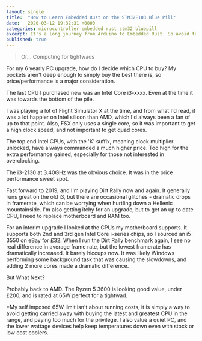 ```yaml
---
layout: single
title:  "How to Learn Embedded Rust on the STM32F103 Blue Pill"
date:   2020-03-12 19:32:31 +0000
categories: microcontroller embedded rust stm32 bluepill
excerpt: It's a long journey from Arduino to Embedded Rust. So avoid false starts, and take it slow!
published: true
---
```



>Or... Computing for tightwads

For my 6 yearly PC upgrade, how do I decide which CPU to buy? My pockets aren't deep enough to simply buy the best there is, so price/performance is a major consideration.

The last CPU I purchased new was an Intel Core i3-xxxx. Even at the time it was towards the bottom of the pile. 

I was playing a lot of Flight Simulator X at the time, and from what I'd read, it was a lot happier on Intel silicon than AMD, which I'd always been a fan of up to that point. Also, FSX only uses a single core, so it was important to get a high clock speed, and not important to get quad cores.

The top end Intel CPUs, with the 'K' suffix, meaning clock multiplier unlocked, have always commanded a much higher price. Too high for the extra performance gained, especially for those not interested in overclocking.

 The i3-2130 at 3.40GHz was the obvious choice. It was in the price performance sweet spot.

Fast forward to 2019, and I'm playing Dirt Rally now and again. It generally runs great on the old i3, but there are occasional glitches - dramatic drops in framerate, which can be worrying when hurtling down a Hellenic mountainside.
I'm also getting itchy for an upgrade, but to get an up to date CPU, I need to replace motherboard and RAM too. 

For an interim upgrade I looked at the CPUs my motherboard supports. It supports both 2nd and 3rd gen Intel Core i-series chips,  so I sourced an i5-3550 on eBay for £32. When I run the Dirt Rally benchmark again, I see no real difference in average frame rate, but the lowest framerate has dramatically increased. It barely hiccups now. It was likely Windows performing some background task that was causing the slowdowns, and adding 2 more cores made a dramatic difference.

But What Next?

Probably back to AMD. The Ryzen 5 3600 is looking good value, under £200, and is rated at 65W perfect for a tightwad.

*My self imposed 65W limit isn't about running costs, it is simply a way to avoid getting carried away with buying the latest and greatest CPU in the range, and paying too much for the privilege. I also value a quiet PC, and the lower wattage devices help keep temperatures down even with stock or low cost coolers.
